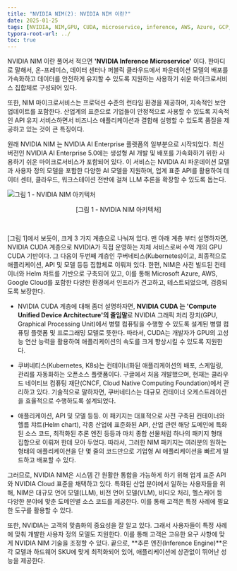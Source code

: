```yaml
---
title: "NVIDIA NIM(2): NVIDIA NIM 이란?"
date: 2025-01-25
tags: [NVIDIA, NIM,GPU, CUDA, microservice, inference, AWS, Azure, GCP, Kubernetes, k8s, NVIDIA Cloud, NVIDIA AI Enterprise, 쿠버네티스, 마이크로서비스, 추론]
typora-root-url: ../
toc: true
---
```


NVIDIA NIM 이란 풀어서 적으면 **'NVIDIA Inference Microservice'** 이다. 한마디로 말해서, 온-프레미스, 데이터 센터나 퍼블릭 클라우드에서 파운데이션 모델의 배포를 가속화하고 데이터를 안전하게 유지할 수 있도록 지원하는 사용하기 쉬운 마이크로서비스 집합체로 구성되어 있다.

또한, NIM 마이크로서비스는 프로덕션 수준의 런타임 환경을 제공하며, 지속적인 보안 업데이트를 포함한다. 산업계의 표준으로 기업들이 안정적으로 사용할 수 있도록 지속적인 API 유지 서비스하면서 비즈니스 애플리케이션과 결합해 실행할 수 있도록 품질을 제공하고 있는 것이 큰 특징이다.

원래 NVIDIA NIM 는 NVIDIA AI Enterprise 플랫폼의 일부분으로 시작되었다. 최신 버전인 NVIDIA AI Enterprise 5.0에는 생성형 AI 개발 및 배포를 가속화하기 위한 사용하기 쉬운 마이크로서비스가 포함되어 있다. 이 서비스는 NVIDIA AI 파운데이션 모델과 사용자 정의 모델을 포함한 다양한 AI 모델을 지원하며, 업계 표준 API를 활용하여 데이터 센터, 클라우드, 워크스테이션 전반에 걸쳐 LLM 추론을 확장할 수 있도록 돕는다.



![그림 1 - NVIDIA NIM 아키텍처](../images/2025-01/NIM01-1.png)

<div align="center">[그림 1 - NVIDIA NIM 아키텍처]</div>

​									

[그림 1]에서 보듯이, 크게 3 가지 계층으로 나눠져 있다. 맨 아래 계층 부터 설명하자면, NVIDIA CUDA 계층으로 NVIDIA가 직접 운영하는 자체 서비스로써 수억 개의 GPU CUDA 기반이다. 그 다음이 두번째 계층인 쿠버네티스(Kubernetes)이고, 최종적으로 애플리케이션, API 및 모델 등등 집합체로 이뤄져 있다. 한편, NIM은 사전 빌드된 컨테이너와 Helm 차트를 기반으로 구축되어 있고, 이를 통해 Microsoft Azure, AWS, Google Cloud를 포함한 다양한 환경에서 인프라가 견고하고, 테스트되었으며, 검증되도록 보장한다.



* NVIDIA CUDA 계층에 대해 좀더 설명하자면, **NVIDIA CUDA 는 'Compute Unified Device Architecture'의 줄임말**로 NVIDIA 그래픽 처리 장치(GPU, Graphical Processing Unit)에서 병렬 컴퓨팅을 수행할 수 있도록 설계된 병렬 컴퓨팅 플랫폼 및 프로그래밍 모델로 뜻한다. 따라서, CUDA는 개발자가 GPU의 고성능 연산 능력을 활용하여 애플리케이션의 속도를 크게 향상시킬 수 있도록 지원한다.

* 쿠버네티스(Kubernetes, K8s)는 컨테이너화된 애플리케이션의 배포, 스케일링, 관리를 자동화하는 오픈소스 플랫폼이다. 구글에서 처음 개발했으며, 현재는 클라우드 네이티브 컴퓨팅 재단(CNCF, Cloud Native Computing Foundation)에서 관리하고 있다. 기술적으로 말하자면, 쿠버네티스는 대규모 컨테이너 오케스트레이션을 효율적으로 수행하도록 설계되었다.

* 애플리케이션, API 및 모델 등등. 이 패키지는 대표적으로 사전 구축된 컨테이너와 헬름 챠트(Helm chart), 각종 산업에 표준화된 API, 산업 관련 해당 도메인에 특화된 소스 코드, 최적화된 추론 엔진 등등과 마치 종합 선물처럼 하나의 패키지 형태 집합으로 이뤄져 한데 모아 두었다. 따라서, 그러한 NIM 패키지는 여러분의 원하는 형태의 애플리케이션을 단 몇 줄의 코드만으로 기업형 AI 애플리케이션을 빠르게 빌드하고 배포할 수 있다.



그러므로, NVIDIA NIM은 시스템 간 원활한 통합을 가능하게 하기 위해 업계 표준 API와 NVIDIA Cloud 표준을 채택하고 있다. 특화된 산업 분야에서 일하는 사용자들을 위해, NIM은 대규모 언어 모델(LLM), 비전 언어 모델(VLM), 비디오 처리, 헬스케어 등 다양한 분야에 맞춘 도메인별 소스 코드를 제공한다. 이를 통해 고객은 특정 사례에 필요한 도구를 활용할 수 있다.

또한, NVIDIA는 고객의 맞춤화의 중요성을 잘 알고 있다. 그래서 사용자들이 특정 사례에 맞춰 개발한 사용자 정의 모델도 지원한다. 이를 통해 고객은 고유한 요구 사항에 맞게 NVIDIA NIM 기술을 조정할 수 있다. 끝으로, **추론 엔진(Inference Engine)**은 각 모델과 하드웨어 SKU에 맞게 최적화되어 있어, 애플리케이션에 상관없이 뛰어난 성능을 제공한다.